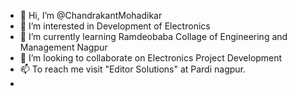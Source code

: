 - 👋 Hi, I’m @ChandrakantMohadikar
- 👀 I’m interested in Development of Electronics
- 🌱 I’m currently learning Ramdeobaba Collage of Engineering and Management Nagpur
- 💞️ I’m looking to collaborate on Electronics Project Development
- 📫 To reach me visit "Editor Solutions" at Pardi nagpur.
- 
<!---
ChandrakantMohadikar/ChandrakantMohadikar is a ✨ special ✨ repository because its `README.md` (this file) appears on your GitHub profile.
You can click the Preview link to take a look at your changes.
--->

